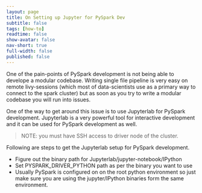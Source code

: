 ```yaml
---
layout: page
title: On Setting up Jupyter for PySpark Dev
subtitle: false
tags: [how-to]
readtime: false
show-avatar: false
nav-short: true
full-width: false
published: false
---
```


One of the pain-points of PySpark development is not being able to develope a modular codebase. Writing single file pipeline is very easy on remote livy-sessions (which most of data-scientists use as a primary way to connect to the spark cluster) but as soon as you try to write a modular codebase you will run into issues.

One of the way to get around this issue is to use Jupyterlab for PySpark development. Jupyterlab is a very powerful tool for interactive development and it can be used for PySpark development as well.

> NOTE: you must have SSH access to driver node of the cluster.

Following are steps to get the Jupyterlab setup for PySpark development.

- Figure out the binary path for Jupyterlab/jupyter-notebook/IPython
- Set PYSPARK_DRIVER_PYTHON path as per the binary you want to use
- Usually PySpark is configured on on the root python environment so just make sure you are using the jupyter/IPython binaries form the same environment.

